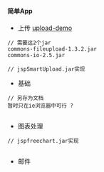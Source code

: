#### 简单App

* 上传
    [upload-demo](http://www.runoob.com/jsp/jsp-file-uploading.html)

```
// 需要这2个jar
commons-fileupload-1.3.2.jar
commons-io-2.5.jar

// jspSmartUpload.jar实现

```

* 基础

```
// 另存为文档
暂时只在ie浏览器中可行 ?


```

* 图表处理

```
// jspfreechart.jar实现


```

* 邮件

```

```
